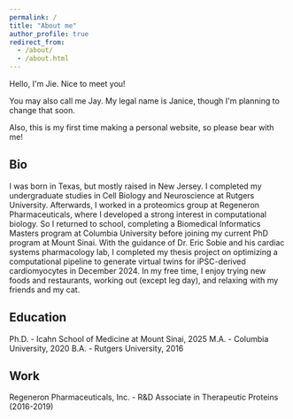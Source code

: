 ```yaml
---
permalink: /
title: "About me"
author_profile: true
redirect_from: 
  - /about/
  - /about.html
---
```


Hello, I'm Jie. Nice to meet you!

You may also call me Jay. My legal name is Janice, though I'm planning to change that soon. 

Also, this is my first time making a personal website, so please bear with me!

Bio
-----
I was born in Texas, but mostly raised in New Jersey. I completed my undergraduate studies in Cell Biology and Neuroscience at Rutgers University. Afterwards, I worked in a proteomics group at Regeneron Pharmaceuticals, where I developed a strong interest in computational biology. So I returned to school, completing a Biomedical Informatics Masters program at Columbia University before joining my current PhD program at Mount Sinai. With the guidance of Dr. Eric Sobie and his cardiac systems pharmacology lab, I completed my thesis project on optimizing a computational pipeline to generate virtual twins for iPSC-derived cardiomyocytes in December 2024. In my free time, I enjoy trying new foods and restaurants, working out (except leg day), and relaxing with my friends and my cat.

Education
------
Ph.D. - Icahn School of Medicine at Mount Sinai, 2025
M.A. - Columbia University, 2020
B.A. - Rutgers University, 2016

Work
------
Regeneron Pharmaceuticals, Inc. - R&D Associate in Therapeutic Proteins (2016-2019)


